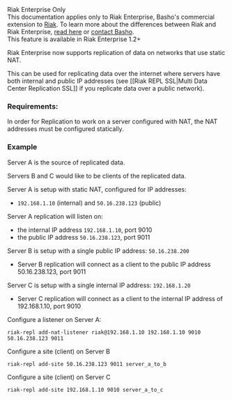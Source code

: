 <div class="info"><div class="title">Riak Enterprise Only</div>This documentation applies only to Riak Enterprise, Basho's commercial extension to <a href="http://wiki.basho.com/Riak.html">Riak</a>. To learn more about the differences between Riak and Riak Enterprise, <a href="http://basho.com/products/riak-overview/">read here</a> or <a href="http://info.basho.com/Wiki_Contact.html" target="_blank">contact Basho</a>.</div>

<div class="note"><div class="title">This feature is available in Riak Enterprise 1.2+</div></div>

Riak Enterprise now supports replication of data on networks that use static NAT.

This can be used for replicating data over the internet where servers have both internal and public IP addresses (see [[Riak REPL SSL|Multi Data Center Replication SSL]] if you replicate data over a public network).

### Requirements:
In order for Replication to work on a server configured with NAT, the NAT addresses must be configured statically.

### Example

Server A is the source of replicated data.

Servers B and C would like to be clients of the replicated data.

Server A is setup with static NAT, configured for IP addresses:

  * `192.168.1.10` (internal) and `50.16.238.123` (public)

Server A replication will listen on:

  * the internal IP address `192.168.1.10`, port 9010
  * the public IP address `50.16.238.123`, port 9011


Server B is setup with a single public IP address: `50.16.238.200`

  * Server B replication will connect as a client to the public IP address 50.16.238.123, port 9011


Server C is setup with a single internal IP address: `192.168.1.20`

  * Server C replication will connect as a client to the internal IP address of 192.168.1.10, port 9010

Configure a listener on Server A:

```
riak-repl add-nat-listener riak@192.168.1.10 192.168.1.10 9010 50.16.238.123 9011
```

Configure a site (client) on Server B

```
riak-repl add-site 50.16.238.123 9011 server_a_to_b
```

Configure a site (client) on Server C

```
riak-repl add-site 192.168.1.10 9010 server_a_to_c
```
